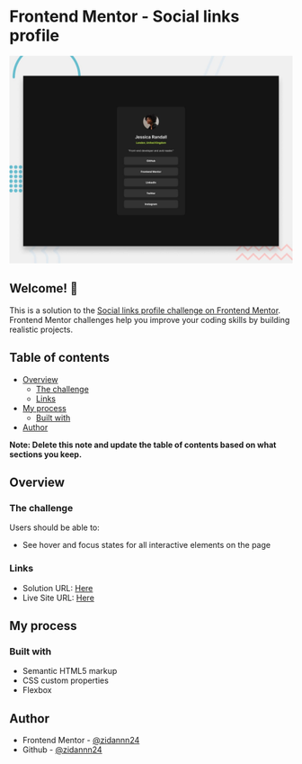 # Frontend Mentor - Social links profile

![Design preview for the Social links profile coding challenge](./design/desktop-preview.jpg)

## Welcome! 👋

This is a solution to the [Social links profile challenge on Frontend Mentor](https://www.frontendmentor.io/challenges/social-links-profile-UG32l9m6dQ). Frontend Mentor challenges help you improve your coding skills by building realistic projects.

## Table of contents

- [Overview](#overview)
  - [The challenge](#the-challenge)
  - [Links](#links)
- [My process](#my-process)
  - [Built with](#built-with)
- [Author](#author)

**Note: Delete this note and update the table of contents based on what sections you keep.**

## Overview

### The challenge

Users should be able to:

- See hover and focus states for all interactive elements on the page

### Links

- Solution URL: [Here](https://www.frontendmentor.io/solutions/socila-links-profile-using-html-and-css-aXS9L4P8Ct)
- Live Site URL: [Here](https://zidannn24.github.io/FM-Social-links-profile/)

## My process

### Built with

- Semantic HTML5 markup
- CSS custom properties
- Flexbox

## Author

- Frontend Mentor - [@zidannn24](https://www.frontendmentor.io/profile/zidannn24)
- Github - [@zidannn24](https://github.com/zidannn24)
